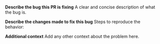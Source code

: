 **Describe the bug this PR is fixing**
A clear and concise description of what the bug is.

**Describe the changes made to fix this bug**
Steps to reproduce the behavior:

**Additional context**
Add any other context about the problem here.

